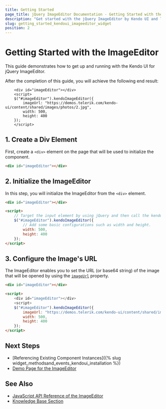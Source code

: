 ```yaml
---
title: Getting Started
page_title: jQuery ImageEditor Documentation - Getting Started with the ImageEditor
description: "Get started with the jQuery ImageEditor by Kendo UI and learn how to create, initialize, and enable the component."
slug: getting_started_kendoui_imageeditor_widget
position: 2
---
```


# Getting Started with the ImageEditor

This guide demonstrates how to get up and running with the Kendo UI for jQuery ImageEditor.

After the completion of this guide, you will achieve the following end result:

```dojo
    <div id="imageEditor"></div>
    <script>
    $("#imageEditor").kendoImageEditor({
        imageUrl: "https://demos.telerik.com/kendo-ui/content/shared/images/photos/2.jpg",
        width: 500,
        height: 400
    });
    </script> 
```

## 1. Create a Div Element

First, create a `<div>` element on the page that will be used to initialize the component.

```html
<div id="imageEditor"></div>
```

## 2. Initialize the ImageEditor

In this step, you will initialize the ImageEditor from the `<div>` element.

```html
<div id="imageEditor"></div>

<script>
    // Target the input element by using jQuery and then call the kendoImageEditor() method.
    $("#imageEditor").kendoImageEditor({
        // Add some basic configurations such as width and height.
        width: 500,
        height: 400
    });
</script>
```

## 3. Configure the Image's URL

The ImageEditor enables you to set the URL (or base64 string) of the image that will be opened by using the [`imageUrl`](/api/javascript/ui/imageeditor/configuration/imageurl) property.

```html
<div id="imageEditor"></div>

<script>
    <div id="imageEditor"></div>
    <script>
    $("#imageEditor").kendoImageEditor({
        imageUrl: "https://demos.telerik.com/kendo-ui/content/shared/images/photos/2.jpg", //specify the url or base64 string
        width: 500,
        height: 400
    });
</script> 
```

## Next Steps

* [Referencing Existing Component Instances]({% slug widget_methodsand_events_kendoui_installation %})
* [Demo Page for the ImageEditor](https://demos.telerik.com/kendo-ui/imageeditor/index)

## See Also 

* [JavaScript API Reference of the ImageEditor](/api/javascript/ui/imageeditor)
* [Knowledge Base Section](/knowledge-base)

<script>
  window.onload = function() {
    document.getElementsByClassName("btn-run")[0].click();
  }
</script>
